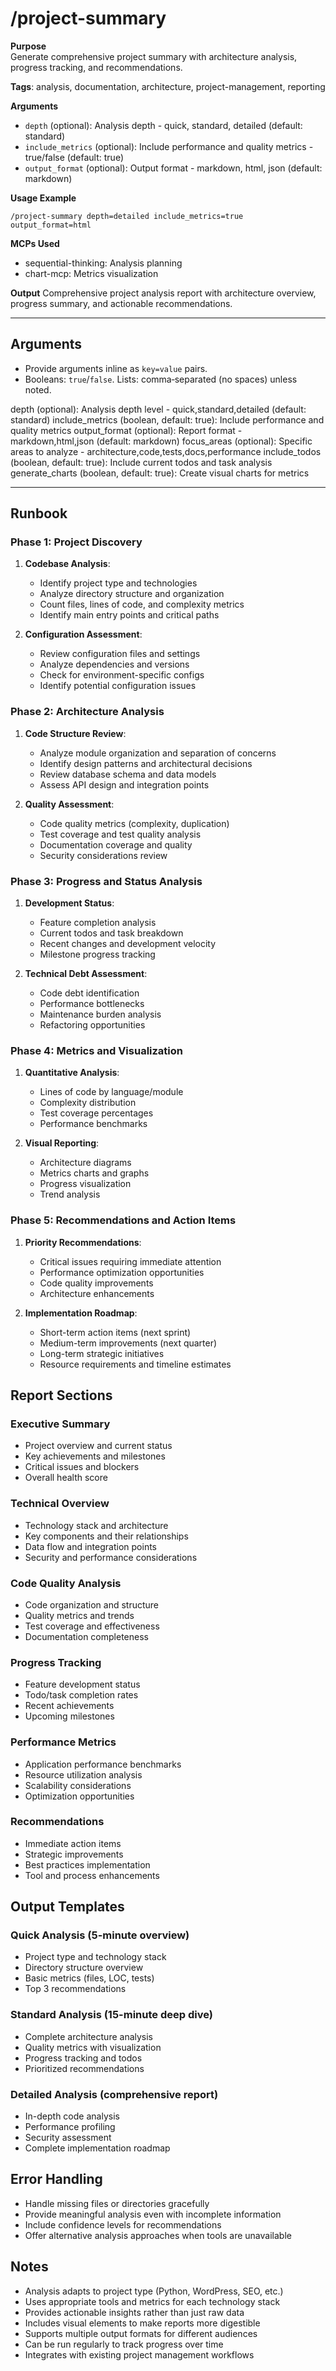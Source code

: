 # /project-summary

**Purpose**  
Generate comprehensive project summary with architecture analysis, progress tracking, and recommendations.

**Tags**: analysis, documentation, architecture, project-management, reporting

**Arguments**
- `depth` (optional): Analysis depth - quick, standard, detailed (default: standard)
- `include_metrics` (optional): Include performance and quality metrics - true/false (default: true)
- `output_format` (optional): Output format - markdown, html, json (default: markdown)

**Usage Example**
```
/project-summary depth=detailed include_metrics=true output_format=html
```

**MCPs Used**
- sequential-thinking: Analysis planning
- chart-mcp: Metrics visualization

**Output**
Comprehensive project analysis report with architecture overview, progress summary, and actionable recommendations.

---

## Arguments

- Provide arguments inline as `key=value` pairs.
- Booleans: `true`/`false`. Lists: comma‑separated (no spaces) unless noted.

depth (optional): Analysis depth level - quick,standard,detailed (default: standard)
include_metrics (boolean, default: true): Include performance and quality metrics
output_format (optional): Report format - markdown,html,json (default: markdown)
focus_areas (optional): Specific areas to analyze - architecture,code,tests,docs,performance
include_todos (boolean, default: true): Include current todos and task analysis
generate_charts (boolean, default: true): Create visual charts for metrics

---

## Runbook

### Phase 1: Project Discovery
1. **Codebase Analysis**:
   - Identify project type and technologies
   - Analyze directory structure and organization
   - Count files, lines of code, and complexity metrics
   - Identify main entry points and critical paths

2. **Configuration Assessment**:
   - Review configuration files and settings
   - Analyze dependencies and versions
   - Check for environment-specific configs
   - Identify potential configuration issues

### Phase 2: Architecture Analysis
1. **Code Structure Review**:
   - Analyze module organization and separation of concerns
   - Identify design patterns and architectural decisions
   - Review database schema and data models
   - Assess API design and integration points

2. **Quality Assessment**:
   - Code quality metrics (complexity, duplication)
   - Test coverage and test quality analysis
   - Documentation coverage and quality
   - Security considerations review

### Phase 3: Progress and Status Analysis
1. **Development Status**:
   - Feature completion analysis
   - Current todos and task breakdown
   - Recent changes and development velocity
   - Milestone progress tracking

2. **Technical Debt Assessment**:
   - Code debt identification
   - Performance bottlenecks
   - Maintenance burden analysis
   - Refactoring opportunities

### Phase 4: Metrics and Visualization
1. **Quantitative Analysis**:
   - Lines of code by language/module
   - Complexity distribution
   - Test coverage percentages
   - Performance benchmarks

2. **Visual Reporting**:
   - Architecture diagrams
   - Metrics charts and graphs
   - Progress visualization
   - Trend analysis

### Phase 5: Recommendations and Action Items
1. **Priority Recommendations**:
   - Critical issues requiring immediate attention
   - Performance optimization opportunities
   - Code quality improvements
   - Architecture enhancements

2. **Implementation Roadmap**:
   - Short-term action items (next sprint)
   - Medium-term improvements (next quarter)
   - Long-term strategic initiatives
   - Resource requirements and timeline estimates

## Report Sections

### Executive Summary
- Project overview and current status
- Key achievements and milestones
- Critical issues and blockers
- Overall health score

### Technical Overview
- Technology stack and architecture
- Key components and their relationships
- Data flow and integration points
- Security and performance considerations

### Code Quality Analysis
- Code organization and structure
- Quality metrics and trends
- Test coverage and effectiveness
- Documentation completeness

### Progress Tracking
- Feature development status
- Todo/task completion rates
- Recent achievements
- Upcoming milestones

### Performance Metrics
- Application performance benchmarks
- Resource utilization analysis
- Scalability considerations
- Optimization opportunities

### Recommendations
- Immediate action items
- Strategic improvements
- Best practices implementation
- Tool and process enhancements

## Output Templates

### Quick Analysis (5-minute overview)
- Project type and technology stack
- Directory structure overview
- Basic metrics (files, LOC, tests)
- Top 3 recommendations

### Standard Analysis (15-minute deep dive)
- Complete architecture analysis
- Quality metrics with visualization
- Progress tracking and todos
- Prioritized recommendations

### Detailed Analysis (comprehensive report)
- In-depth code analysis
- Performance profiling
- Security assessment
- Complete implementation roadmap

## Error Handling

- Handle missing files or directories gracefully
- Provide meaningful analysis even with incomplete information
- Include confidence levels for recommendations
- Offer alternative analysis approaches when tools are unavailable

## Notes

- Analysis adapts to project type (Python, WordPress, SEO, etc.)
- Uses appropriate tools and metrics for each technology stack
- Provides actionable insights rather than just raw data
- Includes visual elements to make reports more digestible
- Supports multiple output formats for different audiences
- Can be run regularly to track progress over time
- Integrates with existing project management workflows